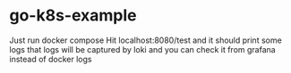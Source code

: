 # go-k8s-example
Just run docker compose
Hit localhost:8080/test and it should print some logs
that logs will be captured by loki and you can check it from grafana instead of docker logs
